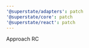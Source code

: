 ```yaml
---
'@superstate/adapters': patch
'@superstate/core': patch
'@superstate/react': patch
---
```


Approach RC
